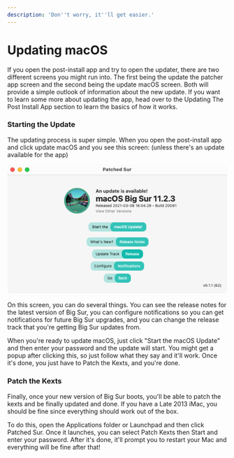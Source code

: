 ```yaml
---
description: 'Don''t worry, it''ll get easier.'
---
```


# Updating macOS

If you open the post-install app and try to open the updater, there are two different screens you might run into. The first being the update the patcher app screen and the second being the update macOS screen. Both will provide a simple outlook of information about the new update. If you want to learn some more about updating the app, head over to the Updating The Post Install App section to learn the basics of how it works. 

### Starting the Update

The updating process is super simple. When you open the post-install app and click update macOS and you see this screen: \(unless there's an update available for the app\)

![](../.gitbook/assets/screen-shot-2021-03-09-at-10.25.21-pm.png)

On this screen, you can do several things. You can see the release notes for the latest version of Big Sur, you can configure notifications so you can get notifications for future Big Sur upgrades, and you can change the release track that you're getting Big Sur updates from. 

When you're ready to update macOS, just click "Start the macOS Update" and then enter your password and the update will start. You might get a popup after clicking this, so just follow what they say and it'll work. Once it's done, you just have to Patch the Kexts, and you're done. 

### Patch the Kexts

Finally, once your new version of Big Sur boots, you'll be able to patch the kexts and be finally updated and done. If you have a Late 2013 iMac, you should be fine since everything should work out of the box.

To do this, open the Applications folder or Launchpad and then click Patched Sur. Once it launches, you can select Patch Kexts then Start and enter your password. After it's done, it'll prompt you to restart your Mac and everything will be fine after that!

